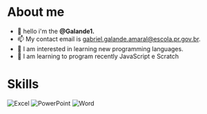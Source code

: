 # About me
- 👋 hello i'm the **@Galande1.**
- 📫 My contact email is gabriel.galande.amaral@escola.pr.gov.br.
- 👀 I am interested in learning new programming languages.
- 🌱 I am learning to program recently JavaScript e Scratch
# Skills 
![Excel](https://img.shields.io/badge/Microsoft_Excel-217346?style=for-the-badge&logo=microsoft-excel&logoColor=white)
![PowerPoint](https://img.shields.io/badge/Microsoft_PowerPoint-B7472A?style=for-the-badge&logo=microsoft-powerpoint&logoColor=white)
![Word](https://img.shields.io/badge/Microsoft_Word-2B579A?style=for-the-badge&logo=microsoft-word&logoColor=white)
